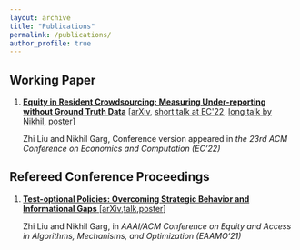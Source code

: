 ```yaml
---
layout: archive
title: "Publications"
permalink: /publications/
author_profile: true
---
```


## Working Paper

1. **[Equity in Resident Crowdsourcing: Measuring Under-reporting without Ground Truth Data](https://dl.acm.org/doi/abs/10.1145/3490486.3538283)** [[arXiv](https://arxiv.org/abs/2204.08620), [short talk at EC'22](https://www.youtube.com/watch?v=DhZooUiuwK8&list=PLI0o-KVQWwQ_NOW1JQNU88BzGbxR4yksM&index=131), [long talk by Nikhil](https://www.youtube.com/watch?v=FxBpoGpn_6Q), [poster](files/Trees_poster.pdf)]

   Zhi Liu and Nikhil Garg, Conference version appeared in *the 23rd ACM Conference on Economics and Computation (EC‘22)*

## Refereed Conference Proceedings

1. [**Test-optional Policies: Overcoming Strategic Behavior and Informational Gaps** ](https://dl.acm.org/doi/abs/10.1145/3465416.3483293)[[arXiv](https://arxiv.org/abs/2107.08922),[talk](https://www.youtube.com/watch?v=GbYDhy3h8NI),[poster](files/Test_optional_poster.pdf)]

   Zhi Liu and Nikhil Garg, in *AAAI/ACM Conference on Equity and Access in Algorithms, Mechanisms, and Optimization (EAAMO‘21)*
